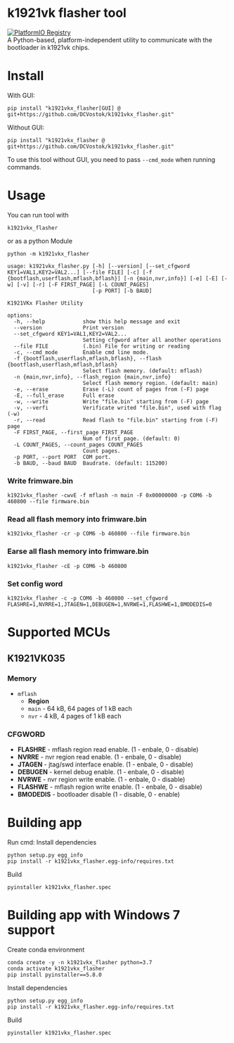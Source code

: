# k1921vk flasher tool
[![PlatformIO Registry](https://badges.registry.platformio.org/packages/dcvostok/tool/tool-k1921vkx-flasher.svg)](https://registry.platformio.org/tools/dcvostok/tool-k1921vkx-flasher)  
A Python-based, platform-independent utility to communicate with the bootloader in k1921vk chips.

# Install 

With GUI:
```
pip install "k1921vkx_flasher[GUI] @ git+https://github.com/DCVostok/k1921vkx_flasher.git"
```

Without GUI:
```
pip install "k1921vkx_flasher @ git+https://github.com/DCVostok/k1921vkx_flasher.git"
```

To use this tool without GUI, you need to pass `--cmd_mode` when running commands.

# Usage
You can run tool with
```
k1921vkx_flasher
```

or as a python Module
```
python -m k1921vkx_flasher
```

```
usage: k1921vkx_flasher.py [-h] [--version] [--set_cfgword KEY1=VAL1,KEY2=VAL2...] [--file FILE] [-c] [-f {bootflash,userflash,mflash,bflash}] [-n {main,nvr,info}] [-e] [-E] [-w] [-v] [-r] [-F FIRST_PAGE] [-L COUNT_PAGES]
                           [-p PORT] [-b BAUD]

K1921VKx Flasher Utility

options:
  -h, --help            show this help message and exit
  --version             Print version
  --set_cfgword KEY1=VAL1,KEY2=VAL2...
                        Setting cfgword after all another operations
  --file FILE           (.bin) File for writing or reading
  -c, --cmd_mode        Enable cmd line mode.
  -f {bootflash,userflash,mflash,bflash}, --flash {bootflash,userflash,mflash,bflash}
                        Select flash memory. (default: mflash)
  -n {main,nvr,info}, --flash_region {main,nvr,info}
                        Select flash memory region. (default: main)
  -e, --erase           Erase (-L) count of pages from (-F) page
  -E, --full_erase      Full erase
  -w, --write           Write "file.bin" starting from (-F) page
  -v, --verfi           Verificate writed "file.bin", used with flag (-w)
  -r, --read            Read flash to "file.bin" starting from (-F) page
  -F FIRST_PAGE, --first_page FIRST_PAGE
                        Num of first page. (default: 0)
  -L COUNT_PAGES, --count_pages COUNT_PAGES
                        Count pages.
  -p PORT, --port PORT  COM port.
  -b BAUD, --baud BAUD  Baudrate. (default: 115200)
  ```


### Write frimware.bin
```
k1921vkx_flasher -cwvE -f mflash -n main -F 0x00000000 -p COM6 -b 460800 --file firmware.bin 
```
### Read all flash memory into frimware.bin
```
k1921vkx_flasher -cr -p COM6 -b 460800 --file firmware.bin 
```

### Earse all flash memory into frimware.bin
```
k1921vkx_flasher -cE -p COM6 -b 460800 
```
### Set config word
```
k1921vkx_flasher -c -p COM6 -b 460800 --set_cfgword FLASHRE=1,NVRRE=1,JTAGEN=1,DEBUGEN=1,NVRWE=1,FLASHWE=1,BMODEDIS=0
```
# Supported MCUs
## K1921VK035
### Memory
* `mflash`
  * **Region**
  * `main` - 64 kB, 64 pages of 1 kB each
  * `nvr`  - 4 kB, 4 pages of 1 kB each

### CFGWORD 
* **FLASHRE** - mflash region read enable. (1 - enbale, 0 - disable)
* **NVRRE** - nvr region read enable. (1 - enbale, 0 - disable)
* **JTAGEN** - jtag/swd interface enable. (1 - enbale, 0 - disable)
* **DEBUGEN** - kernel debug enable. (1 - enbale, 0 - disable)
* **NVRWE** - nvr region write enable. (1 - enbale, 0 - disable)
* **FLASHWE** - mflash region write enable. (1 - enbale, 0 - disable)
* **BMODEDIS** - bootloader disable (1 - disable, 0 - enable)
# Building app

Run cmd:
Install dependencies
```
python setup.py egg_info
pip install -r k1921vkx_flasher.egg-info/requires.txt 
```
Build
```
pyinstaller k1921vkx_flasher.spec
```
# Building app with Windows 7 support
Create conda environment
```
conda create -y -n k1921vkx_flasher python=3.7
conda activate k1921vkx_flasher
pip install pyinstaller==5.8.0
```
Install dependencies
```
python setup.py egg_info
pip install -r k1921vkx_flasher.egg-info/requires.txt 
```
Build
```
pyinstaller k1921vkx_flasher.spec
```
